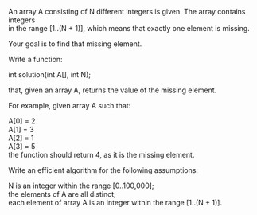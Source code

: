 An array A consisting of N different integers is given. The array contains integers  
in the range [1..(N + 1)], which means that exactly one element is missing.  
  
Your goal is to find that missing element.  
  
Write a function:  
  
int solution(int A[], int N);  
  
that, given an array A, returns the value of the missing element.  
  
For example, given array A such that:  
  
  A[0] = 2  
  A[1] = 3  
  A[2] = 1  
  A[3] = 5  
the function should return 4, as it is the missing element.  
  
Write an efficient algorithm for the following assumptions:  
  
N is an integer within the range [0..100,000];  
the elements of A are all distinct;  
each element of array A is an integer within the range [1..(N + 1)].  